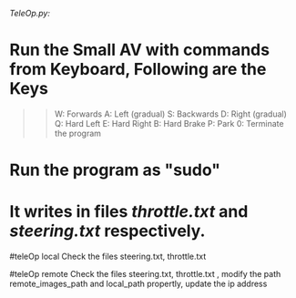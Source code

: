 *TeleOp.py:*
# Run the Small AV with commands from Keyboard, Following are the Keys

>> W: Forwards
>> A: Left (gradual)
>> S: Backwards
>> D: Right (gradual)
>> Q: Hard Left
>> E: Hard Right
>> B: Hard Brake
>> P: Park
>> 0: Terminate the program

# Run the program as "sudo"
# It writes in files *throttle.txt* and *steering.txt* respectively.
#teleOp local
Check the files  steering.txt, throttle.txt

#teleOp remote
Check the files  steering.txt, throttle.txt ,  modify the path  remote_images_path and local_path propertly, update the ip address
